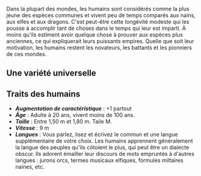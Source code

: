 Dans la plupart des mondes, les humains sont considérés comme la plus jeune des espèces communes et vivent peu de temps comparés aux nains, aux elfes et aux dragons. C'est peut-être cette longévité modeste qui les pousse à accomplir tant de choses dans le temps qui leur est imparti. À moins qu'ils estiment avoir quelque chose à prouver aux espèces plus anciennes, ce qui expliquerait leurs puissants empires. Quelle que soit leur motivation, les humains restent les novateurs, les battants et les pionniers de ces mondes.

## Une variété universelle

## Traits des humains
- ***Augmentation de caractéristique*** : +1 partout
- ***Âge*** : Adulte à 20 ans, vivent moins de 100 ans.
- ***Taille*** : Entre 1,50 m et 1,80 m. Taile M.
- ***Vitesse*** : 9 m
- ***Langues*** : Vous parlez, lisez et écrivez le commun et une langue supplémentaire de votre choix. Les humains apprennent généralement la langue des peuples qu'ils côtoient le plus, qui peut être un dialecte obscur. Ils adorent émailler leur discours de mots empruntés à d'autres langues : jurons orcs, termes musicaux elfiques, formules miltaires naines, etc.